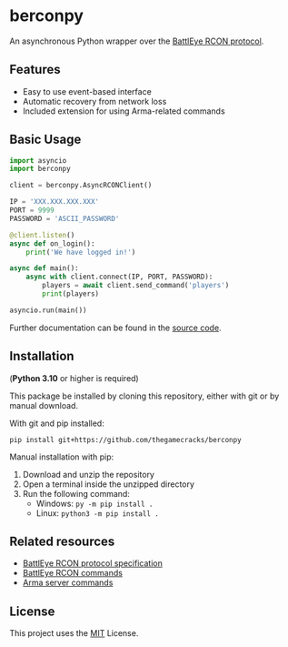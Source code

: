 # berconpy

An asynchronous Python wrapper over the
[BattlEye RCON protocol][1].

## Features

- Easy to use event-based interface
- Automatic recovery from network loss
- Included extension for using Arma-related commands

## Basic Usage

```py
import asyncio
import berconpy

client = berconpy.AsyncRCONClient()

IP = 'XXX.XXX.XXX.XXX'
PORT = 9999
PASSWORD = 'ASCII_PASSWORD'

@client.listen()
async def on_login():
    print('We have logged in!')

async def main():
    async with client.connect(IP, PORT, PASSWORD):
        players = await client.send_command('players')
        print(players)

asyncio.run(main())
```

Further documentation can be found in the [source code][2].

## Installation

(**Python 3.10** or higher is required)

This package be installed by cloning this repository,
either with git or by manual download.

With git and pip installed:

```
pip install git+https://github.com/thegamecracks/berconpy
```

Manual installation with pip:

1. Download and unzip the repository
2. Open a terminal inside the unzipped directory
3. Run the following command:
   - Windows: `py -m pip install .`
   - Linux: `python3 -m pip install .`

## Related resources
- [BattlEye RCON protocol specification][1]
- [BattlEye RCON commands](https://www.battleye.com/support/documentation/)
- [Arma server commands](https://community.bistudio.com/wiki/Multiplayer_Server_Commands)

## License

This project uses the [MIT](LICENSE) License.

[1]: https://www.battleye.com/downloads/BERConProtocol.txt
[2]: https://github.com/thegamecracks/berconpy/blob/main/src/berconpy/client.py
